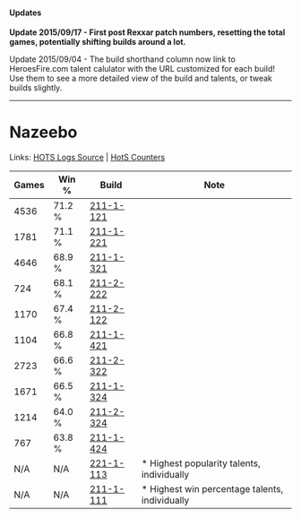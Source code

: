 #### Updates
**Update 2015/09/17 - First post Rexxar patch numbers, resetting the total games, potentially shifting builds around a lot.**

Update 2015/09/04 - The build shorthand column now link to HeroesFire.com talent calulator with the URL customized for each build!  
Use them to see a more detailed view of the build and talents, or tweak builds slightly.

***

# Nazeebo

Links: [HOTS Logs Source](https://www.hotslogs.com/Sitewide/HeroDetails?Hero=Nazeebo) | [HotS Counters](http://hotscounters.com/#/hero/Nazeebo)

Games  | Win %  | Build     | Note
-----  | -----  | -----     | ----
4536   | 71.2 % | [211-1-121](http://www.heroesfire.com/hots/talent-calculator/nazeebo#kCqH) | 
1781   | 71.1 % | [211-1-221](http://www.heroesfire.com/hots/talent-calculator/nazeebo#kCrr) | 
4646   | 68.9 % | [211-1-321](http://www.heroesfire.com/hots/talent-calculator/nazeebo#kCtP) | 
724    | 68.1 % | [211-2-222](http://www.heroesfire.com/hots/talent-calculator/nazeebo#kD5U) | 
1170   | 67.4 % | [211-2-122](http://www.heroesfire.com/hots/talent-calculator/nazeebo#kD3w) | 
1104   | 66.8 % | [211-1-421](http://www.heroesfire.com/hots/talent-calculator/nazeebo#kCuz) | 
2723   | 66.6 % | [211-2-322](http://www.heroesfire.com/hots/talent-calculator/nazeebo#kD72) | 
1671   | 66.5 % | [211-1-324](http://www.heroesfire.com/hots/talent-calculator/nazeebo#kCtS) | 
1214   | 64.0 % | [211-2-324](http://www.heroesfire.com/hots/talent-calculator/nazeebo#kD74) | 
767    | 63.8 % | [211-1-424](http://www.heroesfire.com/hots/talent-calculator/nazeebo#kCv0) | 
N/A    | N/A    | [221-1-113](http://www.heroesfire.com/hots/talent-calculator/nazeebo#kbEf) | * Highest popularity talents, individually
N/A    | N/A    | [211-1-111](http://www.heroesfire.com/hots/talent-calculator/nazeebo#kCq7) | * Highest win percentage talents, individually
